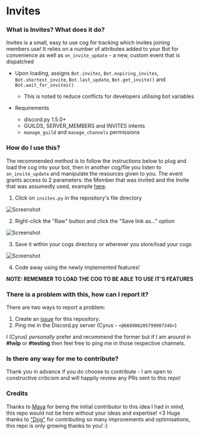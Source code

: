# Invites
### What is Invites? What does it do?
Invites is a small, easy to use cog for tracking which invites joining members use! It relies on a number of attributes added to your Bot for convenience as well as `on_invite_update` - a new, custom event that is dispatched

- Upon loading, assigns `Bot.invites`, `Bot.expiring_invites`, `Bot.shortest_invite`, `Bot.last_update`, `Bot.get_invite()` and `Bot.wait_for_invites()`
    - This is noted to reduce conflicts for developers utilising bot variables

- Requirements
    - discord.py 1.5.0+
    - GUILDS, SERVER_MEMBERS and INVITES intents
    - `manage_guild` and `manage_channels` permissions

### How do I use this?
The recommended method is to follow the instructions below to plug and load the cog into your bot, then in another cog/file you listen to `on_invite_update` and manipulate the resources given to you. The event grants access to 2 parameters: the Member that was invited and the Invite that was assumedly used, example [here](https://github.com/cyrus01337/invites/blob/master/examples/invite_rewards.py).

1. Click on `invites.py` in the repository's file directory

![Screenshot](https://i.imgur.com/SsA8hQa.png)

2. Right-click the "Raw" button and click the "Save link as..." option

![Screenshot](https://i.imgur.com/kEFjCRj.png)

3. Save it within your cogs directory or wherever you store/load your cogs

![Screenshot](https://i.imgur.com/Q4I84pz.png)

4. Code away using the newly implemented features\!

**NOTE: REMEMBER TO LOAD THE COG TO BE ABLE TO USE IT'S FEATURES**

### There is a problem with this, how can I report it?
There are two ways to report a problem:

1. Create an [issue](https://github.com/cyrus01337/invites/issues/new/choose) for this repository.
2. Ping me in the Discord.py server (Cyrus - `<@668906205799907348>`)

I (Cyrus) *personally* prefer and recommend the former but if I am around in **#help** or **#testing** then feel free to ping me in those respective channels.

### Is there any way for me to contribute?
Thank you in advance if you do choose to contribute - I am open to constructive criticism and will happily review any PRs sent to this repo\!

### Credits
Thanks to [Maya](https://github.com/XuaTheGrate) for being the initial contributor to this idea I had in mind, this repo would not be here without your ideas and expertise! <3
Huge thanks to ["Dog"](https://github.com/mysistersbrother) for contributing so many improvements and optimisations, this repo is only growing thanks to you! :)

